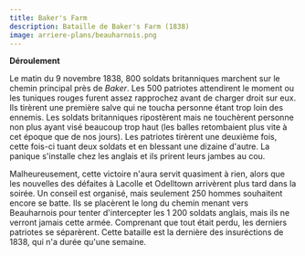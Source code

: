```yaml
---
title: Baker's Farm
description: Bataille de Baker's Farm (1838)
image: arriere-plans/beauharnois.png
---
```


**Déroulement**

Le matin du 9 novembre 1838, 800 soldats britanniques marchent sur le chemin principal près de _Baker_. Les 500 patriotes attendirent le moment ou les tuniques rouges furent assez rapprochez avant de charger droit sur eux. Ils tirèrent une première salve qui ne toucha personne étant trop loin des ennemis. Les soldats britanniques ripostèrent mais ne touchèrent personne non plus ayant visé beaucoup trop haut (les balles retombaient plus vite à cet époque que de nos jours). Les patriotes tirèrent une deuxième fois, cette fois-ci tuant deux soldats et en blessant une dizaine d'autre. La panique s'installe chez les anglais et ils prirent leurs jambes au cou.

Malheureusement, cette victoire n'aura servit quasiment à rien, alors que les nouvelles des défaites à Lacolle et Odelltown arrivèrent plus tard dans la soirée. Un conseil est organisé, mais seulement 250 hommes souhaitent encore se batte. Ils se placèrent le long du chemin menant vers Beauharnois pour tenter d'intercepter les 1 200 soldats anglais, mais ils ne verront jamais cette armée. Comprenant que tout était perdu, les derniers patriotes se séparèrent. Cette bataille est la dernière des insuréctions de 1838, qui n'a durée qu'une semaine.
